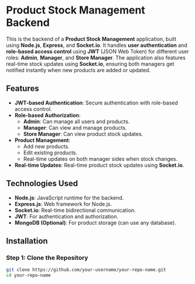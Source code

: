 # Product Stock Management Backend

This is the backend of a **Product Stock Management** application, built using **Node.js**, **Express**, and **Socket.io**. It handles **user authentication** and **role-based access control** using **JWT** (JSON Web Token) for different user roles: **Admin**, **Manager**, and **Store Manager**. The application also features real-time stock updates using **Socket.io**, ensuring both managers get notified instantly when new products are added or updated.

## Features

- **JWT-based Authentication**: Secure authentication with role-based access control.
- **Role-based Authorization**:
  - **Admin**: Can manage all users and products.
  - **Manager**: Can view and manage products.
  - **Store Manager**: Can view product stock updates.
- **Product Management**:
  - Add new products.
  - Edit existing products.
  - Real-time updates on both manager sides when stock changes.
- **Real-time Updates**: Real-time product stock updates using **Socket.io**.

## Technologies Used

- **Node.js**: JavaScript runtime for the backend.
- **Express.js**: Web framework for Node.js.
- **Socket.io**: Real-time bidirectional communication.
- **JWT**: For authentication and authorization.
- **MongoDB (Optional)**: For product storage (can use any database).

## Installation

### Step 1: Clone the Repository

```bash
git clone https://github.com/your-username/your-repo-name.git
cd your-repo-name
